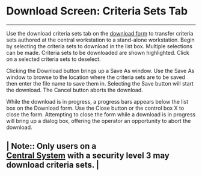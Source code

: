 # Download Screen: Criteria Sets Tab

***

Use the download criteria sets tab on the [download form](7mr4.md) to transfer criteria sets authored at the central workstation to a stand-alone workstation.  Begin by selecting the criteria sets to download in the list box.  Multiple selections can be made.  Criteria sets to be downloaded are shown highlighted.  Click on a selected criteria sets to deselect.

Clicking the Download button brings up a Save As window.  Use the Save As window to browse to the location where the criteria sets are to be saved then enter the file name to save them in.  Selecting the Save button will start the download.  The Cancel button aborts the download.

While the download is in progress, a progress bars appears below the list box on the Download form.  Use the Close button or the control box X to close the form.  Attempting to close the form while a download is in progress will bring up a dialog box, offering the operator an opportunity to abort the download.

\| Note:: Only users on a\
[Central System](7mls.htm) with a security level 3 may download criteria sets. |
--------------------------------------------------------------------------------
